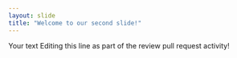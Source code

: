 ```yaml
---
layout: slide
title: "Welcome to our second slide!"
---
```

Your text
Editing this line as part of the review pull request activity!
